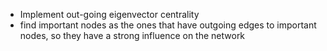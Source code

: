 * Implement out-going eigenvector centrality
* find important nodes as the ones that have outgoing edges to important nodes, so they have a strong influence on the network